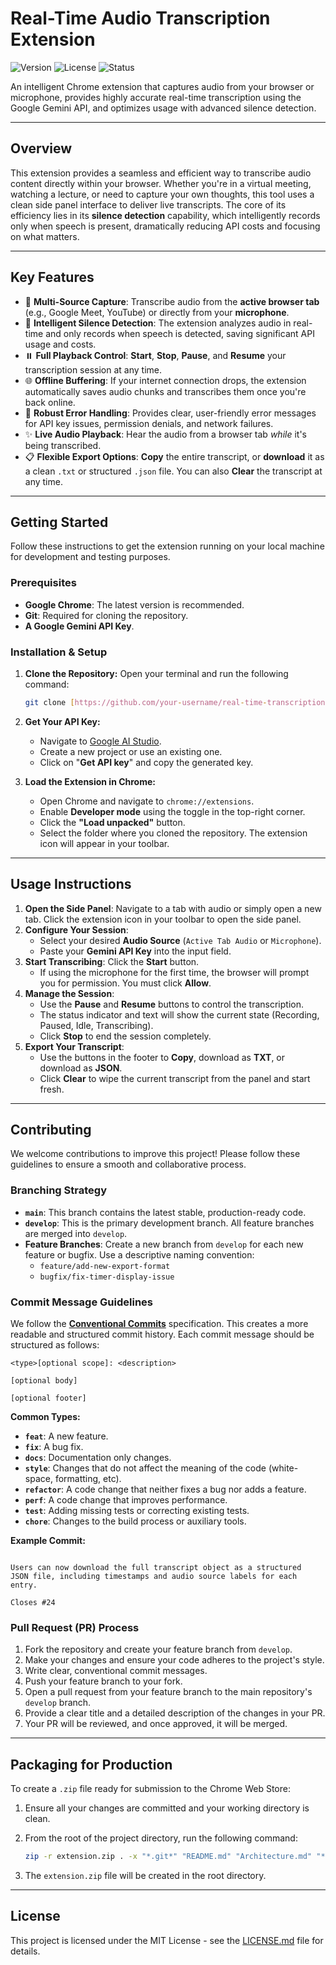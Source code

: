 # Real-Time Audio Transcription Extension

![Version](https://img.shields.io/badge/version-2.0-blue)
![License](https://img.shields.io/badge/license-MIT-green)
![Status](https://img.shields.io/badge/status-active-brightgreen)

An intelligent Chrome extension that captures audio from your browser or microphone, provides highly accurate real-time transcription using the Google Gemini API, and optimizes usage with advanced silence detection.

---

## Overview

This extension provides a seamless and efficient way to transcribe audio content directly within your browser. Whether you're in a virtual meeting, watching a lecture, or need to capture your own thoughts, this tool uses a clean side panel interface to deliver live transcripts. The core of its efficiency lies in its **silence detection** capability, which intelligently records only when speech is present, dramatically reducing API costs and focusing on what matters.

---

## Key Features

* 🎤 **Multi-Source Capture**: Transcribe audio from the **active browser tab** (e.g., Google Meet, YouTube) or directly from your **microphone**.
* 🤫 **Intelligent Silence Detection**: The extension analyzes audio in real-time and only records when speech is detected, saving significant API usage and costs.
* ⏸️ **Full Playback Control**: **Start**, **Stop**, **Pause**, and **Resume** your transcription session at any time.
* 🌐 **Offline Buffering**: If your internet connection drops, the extension automatically saves audio chunks and transcribes them once you're back online.
* 💪 **Robust Error Handling**: Provides clear, user-friendly error messages for API key issues, permission denials, and network failures.
* ✨ **Live Audio Playback**: Hear the audio from a browser tab *while* it's being transcribed.
* 📋 **Flexible Export Options**: **Copy** the entire transcript, or **download** it as a clean `.txt` or structured `.json` file. You can also **Clear** the transcript at any time.

---

## Getting Started

Follow these instructions to get the extension running on your local machine for development and testing purposes.

### Prerequisites

* **Google Chrome**: The latest version is recommended.
* **Git**: Required for cloning the repository.
* **A Google Gemini API Key**.

### Installation & Setup

1.  **Clone the Repository:**
    Open your terminal and run the following command:
    ```bash
    git clone [https://github.com/your-username/real-time-transcription-extension.git](https://github.com/your-username/real-time-transcription-extension.git)
    ```

2.  **Get Your API Key:**
    * Navigate to [Google AI Studio](https://aistudio.google.com/).
    * Create a new project or use an existing one.
    * Click on "**Get API key**" and copy the generated key.

3.  **Load the Extension in Chrome:**
    * Open Chrome and navigate to `chrome://extensions`.
    * Enable **Developer mode** using the toggle in the top-right corner.
    * Click the **"Load unpacked"** button.
    * Select the folder where you cloned the repository. The extension icon will appear in your toolbar.

---

## Usage Instructions

1.  **Open the Side Panel**: Navigate to a tab with audio or simply open a new tab. Click the extension icon in your toolbar to open the side panel.
2.  **Configure Your Session**:
    * Select your desired **Audio Source** (`Active Tab Audio` or `Microphone`).
    * Paste your **Gemini API Key** into the input field.
3.  **Start Transcribing**: Click the **Start** button.
    * If using the microphone for the first time, the browser will prompt you for permission. You must click **Allow**.
4.  **Manage the Session**:
    * Use the **Pause** and **Resume** buttons to control the transcription.
    * The status indicator and text will show the current state (Recording, Paused, Idle, Transcribing).
    * Click **Stop** to end the session completely.
5.  **Export Your Transcript**:
    * Use the buttons in the footer to **Copy**, download as **TXT**, or download as **JSON**.
    * Click **Clear** to wipe the current transcript from the panel and start fresh.

---

## Contributing

We welcome contributions to improve this project! Please follow these guidelines to ensure a smooth and collaborative process.

### Branching Strategy

* **`main`**: This branch contains the latest stable, production-ready code.
* **`develop`**: This is the primary development branch. All feature branches are merged into `develop`.
* **Feature Branches**: Create a new branch from `develop` for each new feature or bugfix. Use a descriptive naming convention:
    * `feature/add-new-export-format`
    * `bugfix/fix-timer-display-issue`

### Commit Message Guidelines

We follow the [**Conventional Commits**](https://www.conventionalcommits.org/en/v1.0.0/) specification. This creates a more readable and structured commit history. Each commit message should be structured as follows:

```
<type>[optional scope]: <description>

[optional body]

[optional footer]
```


**Common Types:**

* **`feat`**: A new feature.
* **`fix`**: A bug fix.
* **`docs`**: Documentation only changes.
* **`style`**: Changes that do not affect the meaning of the code (white-space, formatting, etc).
* **`refactor`**: A code change that neither fixes a bug nor adds a feature.
* **`perf`**: A code change that improves performance.
* **`test`**: Adding missing tests or correcting existing tests.
* **`chore`**: Changes to the build process or auxiliary tools.

**Example Commit:**

```feat(export): add support for JSON download

Users can now download the full transcript object as a structured
JSON file, including timestamps and audio source labels for each entry.

Closes #24
```

### Pull Request (PR) Process

1.  Fork the repository and create your feature branch from `develop`.
2.  Make your changes and ensure your code adheres to the project's style.
3.  Write clear, conventional commit messages.
4.  Push your feature branch to your fork.
5.  Open a pull request from your feature branch to the main repository's `develop` branch.
6.  Provide a clear title and a detailed description of the changes in your PR.
7.  Your PR will be reviewed, and once approved, it will be merged.

---

## Packaging for Production

To create a `.zip` file ready for submission to the Chrome Web Store:

1.  Ensure all your changes are committed and your working directory is clean.
2.  From the root of the project directory, run the following command:

    ```bash
    zip -r extension.zip . -x "*.git*" "README.md" "Architecture.md" "*.DS_Store"
    ```

3.  The `extension.zip` file will be created in the root directory.

---

## License

This project is licensed under the MIT License - see the [LICENSE.md](LICENSE.md) file for details.
